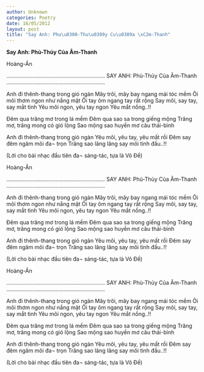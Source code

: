 ```yaml
---
author: Unknown
categories: Poetry
date: 16/05/2012
layout: post
title: "Say Anh: Phu\u0300-Thu\u0309y Cu\u0309a \xC2m-Thanh"
---
```


**Say Anh: Phù-Thủy Của Âm-Thanh**

Hoàng-Ân

................................................................
SAY ANH: Phù-Thủy Của Âm-Thanh
................................................................

Anh đi thênh-thang trong gió ngàn
Mây trôi, mây bay ngang mái tóc mềm
Ôi môi thơm ngon như nắng mật
Ôi tay ôm ngang tay rất rộng
Say môi, say tay, say mắt tình
Yêu môi ngon, yêu tay ngon
Yêu mắt nồng..!!

Đêm qua trăng mơ trong lá mềm
Đêm qua sao sa trong giếng mộng
Trăng mơ, trăng mong có gió lộng
Sao mộng sao huyền mơ câu thái-bình

Anh đi thênh-thang trong gió ngàn
Yêu môi, yêu tay, yêu mất rồi
Đêm say đêm ngâm môi đa¬ trọn
Trăng sao lâng lâng say môi tình đầu..!!

(Lời cho bài nhạc đầu tiên đa¬ sáng-tác,
  tựa là Vô Đề)

Hoàng-Ân

................................................................
SAY ANH: Phù-Thủy Của Âm-Thanh
................................................................

Anh đi thênh-thang trong gió ngàn
Mây trôi, mây bay ngang mái tóc mềm
Ôi môi thơm ngon như nắng mật
Ôi tay ôm ngang tay rất rộng
Say môi, say tay, say mắt tình
Yêu môi ngon, yêu tay ngon
Yêu mắt nồng..!!

Đêm qua trăng mơ trong lá mềm
Đêm qua sao sa trong giếng mộng
Trăng mơ, trăng mong có gió lộng
Sao mộng sao huyền mơ câu thái-bình

Anh đi thênh-thang trong gió ngàn
Yêu môi, yêu tay, yêu mất rồi
Đêm say đêm ngâm môi đa¬ trọn
Trăng sao lâng lâng say môi tình đầu..!!

(Lời cho bài nhạc đầu tiên đa¬ sáng-tác,
  tựa là Vô Đề)

Hoàng-Ân

................................................................
SAY ANH: Phù-Thủy Của Âm-Thanh
................................................................

Anh đi thênh-thang trong gió ngàn
Mây trôi, mây bay ngang mái tóc mềm
Ôi môi thơm ngon như nắng mật
Ôi tay ôm ngang tay rất rộng
Say môi, say tay, say mắt tình
Yêu môi ngon, yêu tay ngon
Yêu mắt nồng..!!

Đêm qua trăng mơ trong lá mềm
Đêm qua sao sa trong giếng mộng
Trăng mơ, trăng mong có gió lộng
Sao mộng sao huyền mơ câu thái-bình

Anh đi thênh-thang trong gió ngàn
Yêu môi, yêu tay, yêu mất rồi
Đêm say đêm ngâm môi đa¬ trọn
Trăng sao lâng lâng say môi tình đầu..!!

(Lời cho bài nhạc đầu tiên đa¬ sáng-tác,
  tựa là Vô Đề)
